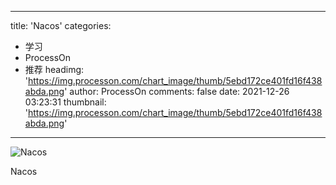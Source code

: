 
---
title: 'Nacos'
categories: 
 - 学习
 - ProcessOn
 - 推荐
headimg: 'https://img.processon.com/chart_image/thumb/5ebd172ce401fd16f438abda.png'
author: ProcessOn
comments: false
date: 2021-12-26 03:23:31
thumbnail: 'https://img.processon.com/chart_image/thumb/5ebd172ce401fd16f438abda.png'
---

<div>   
<img class="thumb" alt="Nacos" src="https://img.processon.com/chart_image/thumb/5ebd172ce401fd16f438abda.png" referrerpolicy="no-referrer">
<p>Nacos</p>  
</div>
            